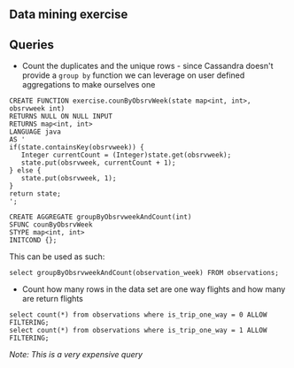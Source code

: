 ## Data mining exercise

Queries
---

- Count the duplicates and the unique rows - since Cassandra doesn't provide a `group by` function
we can leverage on user defined aggregations to make ourselves one

```cql
CREATE FUNCTION exercise.counByObsrvWeek(state map<int, int>, obsrvweek int)
RETURNS NULL ON NULL INPUT
RETURNS map<int, int>
LANGUAGE java
AS '
if(state.containsKey(obsrvweek)) {
   Integer currentCount = (Integer)state.get(obsrvweek);
   state.put(obsrvweek, currentCount + 1);
} else {
   state.put(obsrvweek, 1);
}
return state;
';

CREATE AGGREGATE groupByObsrvweekAndCount(int)
SFUNC counByObsrvWeek
STYPE map<int, int>
INITCOND {};
```

This can be used as such:

```cql
select groupByObsrvweekAndCount(observation_week) FROM observations;
```

- Count how many rows in the data set are one way flights and how many are return flights
```cql
select count(*) from observations where is_trip_one_way = 0 ALLOW FILTERING;
select count(*) from observations where is_trip_one_way = 1 ALLOW FILTERING;
```

_Note: This is a very expensive query_
